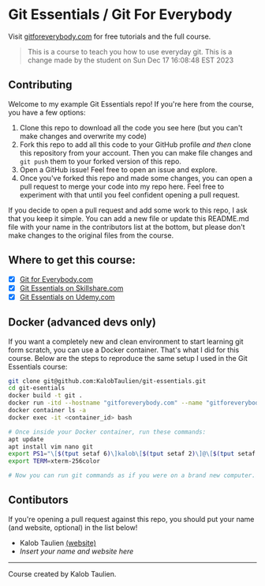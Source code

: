 # Git Essentials / Git For Everybody
Visit [gitforeverybody.com](https://gitforeverybody.com/) for free tutorials and the full course.

> This is a course to teach you how to use everyday git.
This is a change made by the student on Sun Dec 17 16:08:48 EST 2023


## Contributing
Welcome to my example Git Essentials repo! If you're here from the course, you have a few options:

1. Clone this repo to download all the code you see here (but you can't make changes and overwrite my code)
2. Fork this repo to add all this code to your GitHub profile _and then_ clone this repository from your account. Then you can make file changes and `git push` them to your forked version of this repo.
3. Open a GitHub issue! Feel free to open an issue and explore.
4. Once you've forked this repo and made some changes, you can open a pull request to merge your code into my repo here. Feel free to experiment with that until you feel confident opening a pull request.

If you decide to open a pull request and add some work to this repo, I ask that you keep it simple. You can add a new file or update this README.md file with your name in the contributors list at the bottom, but please don't make changes to the original files from the course.

## Where to get this course:
- [x] [Git for Everybody.com](https://gitforeverybody.com/git-essentials/)
- [x] [Git Essentials on Skillshare.com](https://skl.sh/2viPzB9)
- [x] [Git Essentials on Udemy.com](https://www.udemy.com/course/git-and-github-tutorial/?referralCode=91132F334DCD0CCAA250)

## Docker (advanced devs only)
If you want a completely new and clean environment to start learning git form scratch, you can use a Docker container. That's what I did for this course. Below are the steps to reproduce the same setup I used in the Git Essentials course:

```bash
git clone git@github.com:KalobTaulien/git-essentials.git
cd git-esentials
docker build -t git .
docker run -itd --hostname "gitforeverybody.com" --name "gitforeverybody.com" git
docker container ls -a
docker exec -it <container_id> bash

# Once inside your Docker container, run these commands:
apt update
apt install vim nano git
export PS1="\[$(tput setaf 6)\]kalob\[$(tput setaf 2)\]@\[$(tput setaf 3)\]gitforeverybody.com: \[$(tput sgr0)\]"
export TERM=xterm-256color

# Now you can run git commands as if you were on a brand new computer. You'll need to generate an SSH key and add it to GitHub.
```

## Contibutors
If you're opening a pull request against this repo, you should put your name (and website, optional) in the list below!

* Kalob Taulien [(website)](https://gitforeverybody.com/)
* _Insert your name and website here_

___

Course created by Kalob Taulien.
